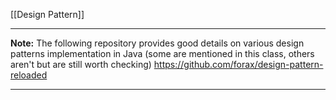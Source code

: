 [[Design Pattern]]
****
**Note:** The following repository provides good details on various design patterns implementation in Java (some are mentioned in this class, others aren't but are still worth checking)
https://github.com/forax/design-pattern-reloaded
****
